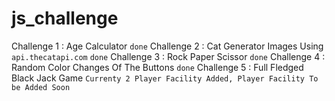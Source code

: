 # js_challenge

Challenge 1 : Age Calculator  `done`
Challenge 2 : Cat Generator Images Using `api.thecatapi.com` `done`
Challenge 3 : Rock Paper Scissor `done`
Challenge 4 : Random Color Changes Of The Buttons `done`
Challenge 5 : Full Fledged Black Jack Game `Currenty 2 Player Facility Added, Player Facility To be Added Soon`
